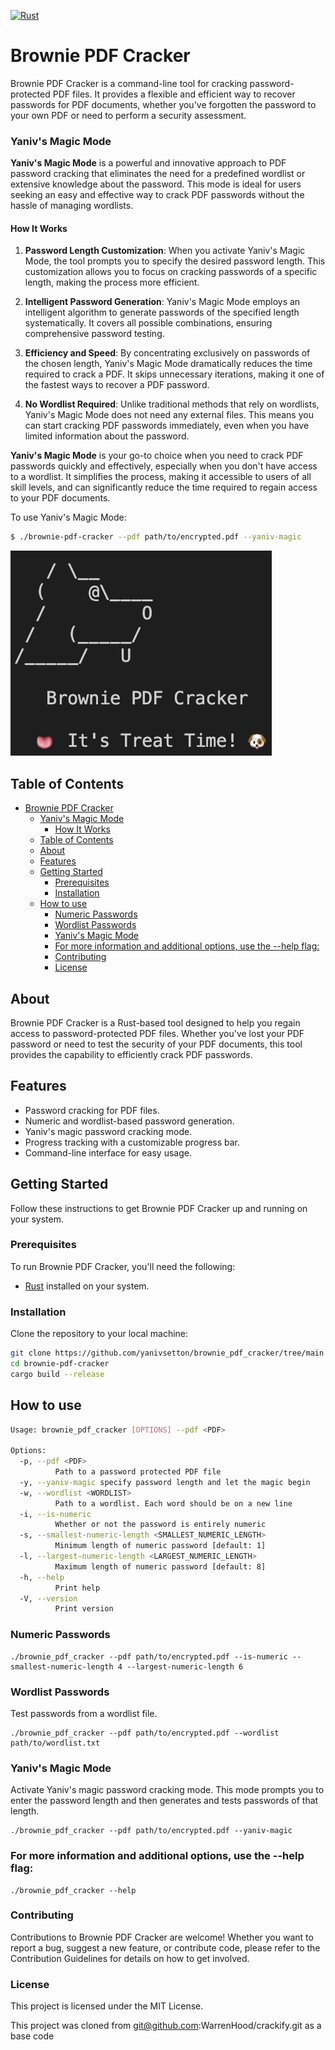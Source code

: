 [![Rust](https://github.com/yanivsetton/brownie_pdf_cracker/actions/workflows/rust.yml/badge.svg?branch=main)](https://github.com/yanivsetton/brownie_pdf_cracker/actions/workflows/rust.yml)
# Brownie PDF Cracker

Brownie PDF Cracker is a command-line tool for cracking password-protected PDF files. It provides a flexible and efficient way to recover passwords for PDF documents, whether you've forgotten the password to your own PDF or need to perform a security assessment.

### Yaniv's Magic Mode

**Yaniv's Magic Mode** is a powerful and innovative approach to PDF password cracking that eliminates the need for a predefined wordlist or extensive knowledge about the password. This mode is ideal for users seeking an easy and effective way to crack PDF passwords without the hassle of managing wordlists.

#### How It Works

1. **Password Length Customization**: When you activate Yaniv's Magic Mode, the tool prompts you to specify the desired password length. This customization allows you to focus on cracking passwords of a specific length, making the process more efficient.

2. **Intelligent Password Generation**: Yaniv's Magic Mode employs an intelligent algorithm to generate passwords of the specified length systematically. It covers all possible combinations, ensuring comprehensive password testing.

3. **Efficiency and Speed**: By concentrating exclusively on passwords of the chosen length, Yaniv's Magic Mode dramatically reduces the time required to crack a PDF. It skips unnecessary iterations, making it one of the fastest ways to recover a PDF password.

4. **No Wordlist Required**: Unlike traditional methods that rely on wordlists, Yaniv's Magic Mode does not need any external files. This means you can start cracking PDF passwords immediately, even when you have limited information about the password.

**Yaniv's Magic Mode** is your go-to choice when you need to crack PDF passwords quickly and effectively, especially when you don't have access to a wordlist. It simplifies the process, making it accessible to users of all skill levels, and can significantly reduce the time required to regain access to your PDF documents.

To use Yaniv's Magic Mode:

```bash
$ ./brownie-pdf-cracker --pdf path/to/encrypted.pdf --yaniv-magic
```

![Brownie PDF Cracker](banner.png)

## Table of Contents

- [Brownie PDF Cracker](#brownie-pdf-cracker)
    - [Yaniv's Magic Mode](#yanivs-magic-mode)
      - [How It Works](#how-it-works)
  - [Table of Contents](#table-of-contents)
  - [About](#about)
  - [Features](#features)
  - [Getting Started](#getting-started)
    - [Prerequisites](#prerequisites)
    - [Installation](#installation)
  - [How to use](#how-to-use)
    - [Numeric Passwords](#numeric-passwords)
    - [Wordlist Passwords](#wordlist-passwords)
    - [Yaniv's Magic Mode](#yanivs-magic-mode-1)
    - [For more information and additional options, use the --help flag:](#for-more-information-and-additional-options-use-the---help-flag)
    - [Contributing](#contributing)
    - [License](#license)

## About

Brownie PDF Cracker is a Rust-based tool designed to help you regain access to password-protected PDF files. Whether you've lost your PDF password or need to test the security of your PDF documents, this tool provides the capability to efficiently crack PDF passwords.

## Features

- Password cracking for PDF files.
- Numeric and wordlist-based password generation.
- Yaniv's magic password cracking mode.
- Progress tracking with a customizable progress bar.
- Command-line interface for easy usage.

## Getting Started

Follow these instructions to get Brownie PDF Cracker up and running on your system.

### Prerequisites

To run Brownie PDF Cracker, you'll need the following:

- [Rust](https://www.rust-lang.org/tools/install) installed on your system.

### Installation
Clone the repository to your local machine:

```bash
git clone https://github.com/yanivsetton/brownie_pdf_cracker/tree/main
cd brownie-pdf-cracker
cargo build --release
```
## How to use
```bash
Usage: brownie_pdf_cracker [OPTIONS] --pdf <PDF>

Options:
  -p, --pdf <PDF>
          Path to a password protected PDF file
  -y, --yaniv-magic specify password length and let the magic begin
  -w, --wordlist <WORDLIST>
          Path to a wordlist. Each word should be on a new line
  -i, --is-numeric
          Whether or not the password is entirely numeric
  -s, --smallest-numeric-length <SMALLEST_NUMERIC_LENGTH>
          Minimum length of numeric password [default: 1]
  -l, --largest-numeric-length <LARGEST_NUMERIC_LENGTH>
          Maximum length of numeric password [default: 8]
  -h, --help
          Print help
  -V, --version
          Print version
```

### Numeric Passwords
```
./brownie_pdf_cracker --pdf path/to/encrypted.pdf --is-numeric --smallest-numeric-length 4 --largest-numeric-length 6
```

### Wordlist Passwords
Test passwords from a wordlist file.
```
./brownie_pdf_cracker --pdf path/to/encrypted.pdf --wordlist path/to/wordlist.txt
```

### Yaniv's Magic Mode
Activate Yaniv's magic password cracking mode. This mode prompts you to enter the password length and then generates and tests passwords of that length.
```
./brownie_pdf_cracker --pdf path/to/encrypted.pdf --yaniv-magic
```

### For more information and additional options, use the --help flag:
```
./brownie_pdf_cracker --help
```

### Contributing
Contributions to Brownie PDF Cracker are welcome! Whether you want to report a bug, suggest a new feature, or contribute code, please refer to the Contribution Guidelines for details on how to get involved.

### License
This project is licensed under the MIT License.





This project was cloned from git@github.com:WarrenHood/crackify.git
as a base code

